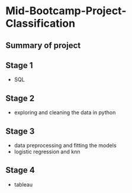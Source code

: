 # Mid-Bootcamp-Project-Classification

## Summary of project


## Stage 1

- SQL

## Stage 2

- exploring and cleaning the data in python

## Stage 3

- data preprocessing and fitting the models
- logistic regression and knn

## Stage 4

- tableau